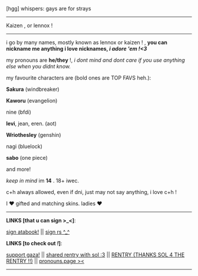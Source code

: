 [hgg] whispers: gays are for strays 

---

Kaizen , or lennox !

--- 

i go by many names, mostly known as lennox or kaizen ! , **you can nickname me anything i love nicknames, *i adore 'em !<3***

my pronouns are **he/they** !, *i dont mind and dont care if you use anything else when you didnt know.*

my favourite characters are (bold ones are TOP FAVS heh.):

**Sakura** (windbreaker)

**Kaworu** (evangelion)

nine (bfdi)

**levi**, jean, eren. (aot)

**Wriothesley** (genshin)

nagi (bluelock)

**sabo** (one piece)

and more!

*keep in mind* im **14** . 18+ iwec.

c+h always allowed, even if dni, just may not say anything, i love c+h !

I ❤️ gifted and matching skins. ladies ❤️


---
**LINKS [that u can sign >_<]**:

 [sign atabook!](https://callmeyourangel.atabook.org/)
||
[sign rs ^_^](https://retrospring.net/@lennxoxp)

**LINKS [to check out *!*]**:

[support gaza!](https://rentry.co/hearts4gaza)
||
[shared rentry with sol :3](https://rentry.co/sharedbetweengays)
||
[RENTRY (THANKS SOL 4 THE RENTRY !!)](https://rentry.co/kai-angel)
||
[pronouns.page ><](https://en.pronouns.page/@angelz-kai)


---
